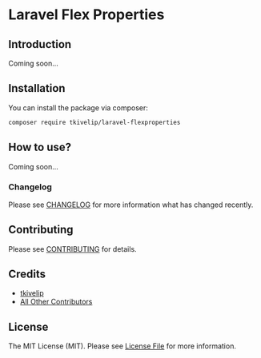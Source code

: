 # Laravel Flex Properties

## Introduction
Coming soon...

## Installation

You can install the package via composer:

```bash
composer require tkivelip/laravel-flexproperties
```

## How to use?

Coming soon...


### Changelog

Please see [CHANGELOG](CHANGELOG.md) for more information what has changed recently.

## Contributing

Please see [CONTRIBUTING](CONTRIBUTING.md) for details.

## Credits

- [tkivelip](https://github.com/tkivelip)
- [All Other Contributors](../../contributors)

## License

The MIT License (MIT). Please see [License File](LICENSE.md) for more information.
 
